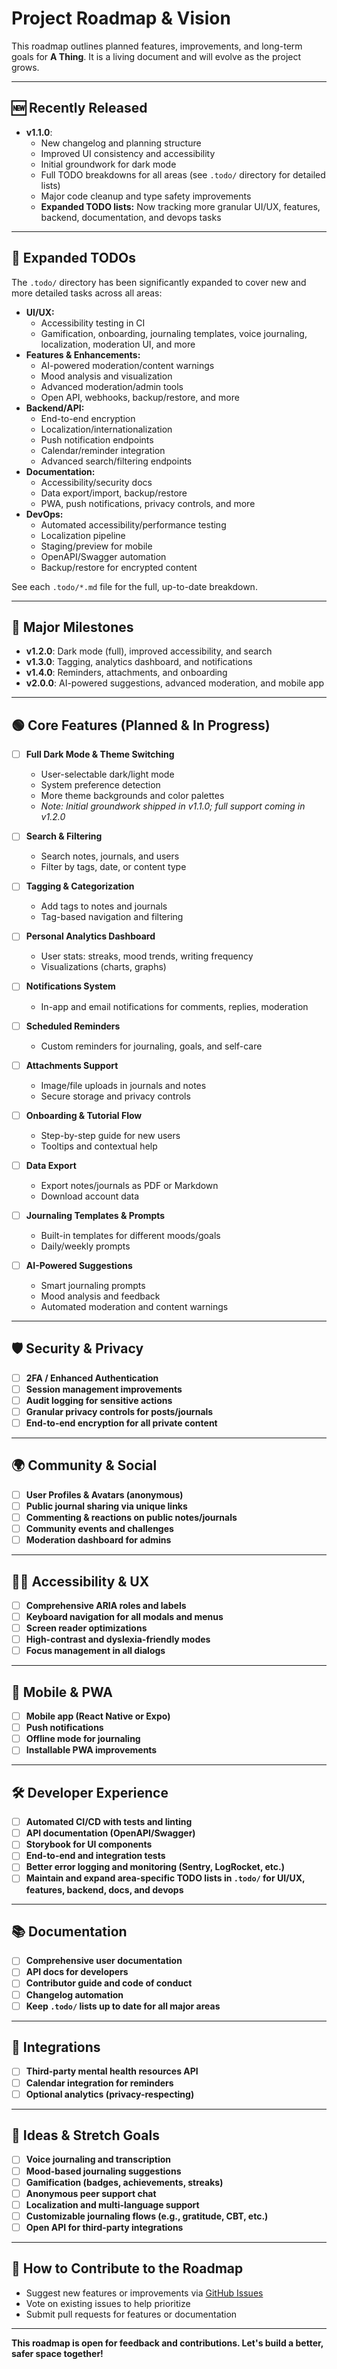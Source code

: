 # Project Roadmap & Vision

This roadmap outlines planned features, improvements, and long-term goals for **A Thing**. It is a living document and will evolve as the project grows.

---

## 🆕 Recently Released

- **v1.1.0**:
    - New changelog and planning structure
    - Improved UI consistency and accessibility
    - Initial groundwork for dark mode
    - Full TODO breakdowns for all areas (see `.todo/` directory for detailed lists)
    - Major code cleanup and type safety improvements
    - **Expanded TODO lists:** Now tracking more granular UI/UX, features, backend, documentation, and devops tasks

---

## 📝 Expanded TODOs

The `.todo/` directory has been significantly expanded to cover new and more detailed tasks across all areas:

- **UI/UX:**
    - Accessibility testing in CI
    - Gamification, onboarding, journaling templates, voice journaling, localization, moderation UI, and more
- **Features & Enhancements:**
    - AI-powered moderation/content warnings
    - Mood analysis and visualization
    - Advanced moderation/admin tools
    - Open API, webhooks, backup/restore, and more
- **Backend/API:**
    - End-to-end encryption
    - Localization/internationalization
    - Push notification endpoints
    - Calendar/reminder integration
    - Advanced search/filtering endpoints
- **Documentation:**
    - Accessibility/security docs
    - Data export/import, backup/restore
    - PWA, push notifications, privacy controls, and more
- **DevOps:**
    - Automated accessibility/performance testing
    - Localization pipeline
    - Staging/preview for mobile
    - OpenAPI/Swagger automation
    - Backup/restore for encrypted content

See each `.todo/*.md` file for the full, up-to-date breakdown.

---

## 🚀 Major Milestones

- **v1.2.0**: Dark mode (full), improved accessibility, and search
- **v1.3.0**: Tagging, analytics dashboard, and notifications
- **v1.4.0**: Reminders, attachments, and onboarding
- **v2.0.0**: AI-powered suggestions, advanced moderation, and mobile app

---

## 🟢 Core Features (Planned & In Progress)

- [ ] **Full Dark Mode & Theme Switching**
    - User-selectable dark/light mode
    - System preference detection
    - More theme backgrounds and color palettes
    - _Note: Initial groundwork shipped in v1.1.0; full support coming in v1.2.0_

- [ ] **Search & Filtering**
    - Search notes, journals, and users
    - Filter by tags, date, or content type

- [ ] **Tagging & Categorization**
    - Add tags to notes and journals
    - Tag-based navigation and filtering

- [ ] **Personal Analytics Dashboard**
    - User stats: streaks, mood trends, writing frequency
    - Visualizations (charts, graphs)

- [ ] **Notifications System**
    - In-app and email notifications for comments, replies, moderation

- [ ] **Scheduled Reminders**
    - Custom reminders for journaling, goals, and self-care

- [ ] **Attachments Support**
    - Image/file uploads in journals and notes
    - Secure storage and privacy controls

- [ ] **Onboarding & Tutorial Flow**
    - Step-by-step guide for new users
    - Tooltips and contextual help

- [ ] **Data Export**
    - Export notes/journals as PDF or Markdown
    - Download account data

- [ ] **Journaling Templates & Prompts**
    - Built-in templates for different moods/goals
    - Daily/weekly prompts

- [ ] **AI-Powered Suggestions**
    - Smart journaling prompts
    - Mood analysis and feedback
    - Automated moderation and content warnings

---

## 🛡️ Security & Privacy

- [ ] **2FA / Enhanced Authentication**
- [ ] **Session management improvements**
- [ ] **Audit logging for sensitive actions**
- [ ] **Granular privacy controls for posts/journals**
- [ ] **End-to-end encryption for all private content**

---

## 🌍 Community & Social

- [ ] **User Profiles & Avatars (anonymous)**
- [ ] **Public journal sharing via unique links**
- [ ] **Commenting & reactions on public notes/journals**
- [ ] **Community events and challenges**
- [ ] **Moderation dashboard for admins**

---

## 🧑‍🦽 Accessibility & UX

- [ ] **Comprehensive ARIA roles and labels**
- [ ] **Keyboard navigation for all modals and menus**
- [ ] **Screen reader optimizations**
- [ ] **High-contrast and dyslexia-friendly modes**
- [ ] **Focus management in all dialogs**

---

## 📱 Mobile & PWA

- [ ] **Mobile app (React Native or Expo)**
- [ ] **Push notifications**
- [ ] **Offline mode for journaling**
- [ ] **Installable PWA improvements**

---

## 🛠️ Developer Experience

- [ ] **Automated CI/CD with tests and linting**
- [ ] **API documentation (OpenAPI/Swagger)**
- [ ] **Storybook for UI components**
- [ ] **End-to-end and integration tests**
- [ ] **Better error logging and monitoring (Sentry, LogRocket, etc.)**
- [ ] **Maintain and expand area-specific TODO lists in `.todo/` for UI/UX, features, backend, docs, and devops**

---

## 📚 Documentation

- [ ] **Comprehensive user documentation**
- [ ] **API docs for developers**
- [ ] **Contributor guide and code of conduct**
- [ ] **Changelog automation**
- [ ] **Keep `.todo/` lists up to date for all major areas**

---

## 🧩 Integrations

- [ ] **Third-party mental health resources API**
- [ ] **Calendar integration for reminders**
- [ ] **Optional analytics (privacy-respecting)**

---

## 📝 Ideas & Stretch Goals

- [ ] **Voice journaling and transcription**
- [ ] **Mood-based journaling suggestions**
- [ ] **Gamification (badges, achievements, streaks)**
- [ ] **Anonymous peer support chat**
- [ ] **Localization and multi-language support**
- [ ] **Customizable journaling flows (e.g., gratitude, CBT, etc.)**
- [ ] **Open API for third-party integrations**

---

## 🏁 How to Contribute to the Roadmap

- Suggest new features or improvements via [GitHub Issues](https://github.com/ThingSpace/TheThing/issues)
- Vote on existing issues to help prioritize
- Submit pull requests for features or documentation

---

**This roadmap is open for feedback and contributions. Let's build a better, safer space together!**
